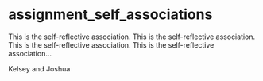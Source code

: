 assignment_self_associations
============================

This is the self-reflective association. This is the self-reflective association. This is the self-reflective association. This is the self-reflective association...

Kelsey and Joshua

